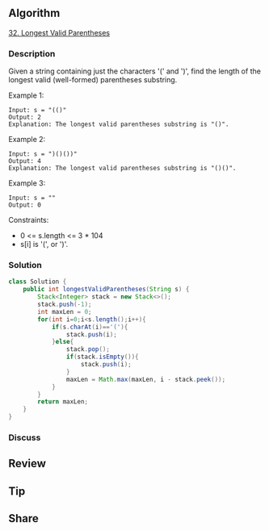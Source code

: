 ## Algorithm

[32. Longest Valid Parentheses](https://leetcode.com/problems/longest-valid-parentheses/)

### Description

Given a string containing just the characters '(' and ')', find the length of the longest valid (well-formed) parentheses substring.

Example 1:

```
Input: s = "(()"
Output: 2
Explanation: The longest valid parentheses substring is "()".
```

Example 2:

```
Input: s = ")()())"
Output: 4
Explanation: The longest valid parentheses substring is "()()".
```

Example 3:

```
Input: s = ""
Output: 0
```

Constraints:

- 0 <= s.length <= 3 * 104
- s[i] is '(', or ')'.

### Solution

```java
class Solution {
    public int longestValidParentheses(String s) {
        Stack<Integer> stack = new Stack<>();
        stack.push(-1);
        int maxLen = 0;
        for(int i=0;i<s.length();i++){
            if(s.charAt(i)=='('){
                stack.push(i);
            }else{
                stack.pop();
                if(stack.isEmpty()){
                    stack.push(i);
                }
                maxLen = Math.max(maxLen, i - stack.peek());
            }
        }
        return maxLen;
    }
}
```

### Discuss

## Review


## Tip


## Share
